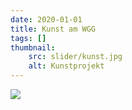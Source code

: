 ```yaml
---
date: 2020-01-01
title: Kunst am WGG
tags: []
thumbnail: 
    src: slider/kunst.jpg
    alt: Kunstprojekt
---
```


<img src="/images/slider/kunst.jpg">

